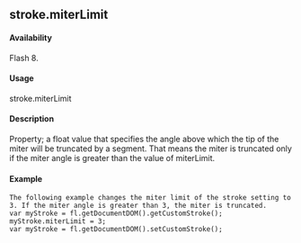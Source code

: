 ## stroke.miterLimit

#### Availability

Flash 8.

#### Usage

stroke.miterLimit

#### Description

Property; a float value that specifies the angle above which the tip of the miter will be truncated by a segment. That means the miter is truncated only if the miter angle is greater than the value of miterLimit.

#### Example

```
The following example changes the miter limit of the stroke setting to 3. If the miter angle is greater than 3, the miter is truncated.
var myStroke = fl.getDocumentDOM().getCustomStroke(); myStroke.miterLimit = 3;
var myStroke = fl.getDocumentDOM().setCustomStroke();

```